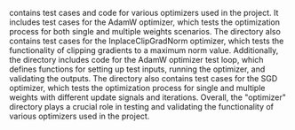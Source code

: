 contains test cases and code for various optimizers used in the project. It includes test cases for the AdamW optimizer, which tests the optimization process for both single and multiple weights scenarios. The directory also contains test cases for the InplaceClipGradNorm optimizer, which tests the functionality of clipping gradients to a maximum norm value. Additionally, the directory includes code for the AdamW optimizer test loop, which defines functions for setting up test inputs, running the optimizer, and validating the outputs. The directory also contains test cases for the SGD optimizer, which tests the optimization process for single and multiple weights with different update signals and iterations. Overall, the "optimizer" directory plays a crucial role in testing and validating the functionality of various optimizers used in the project.